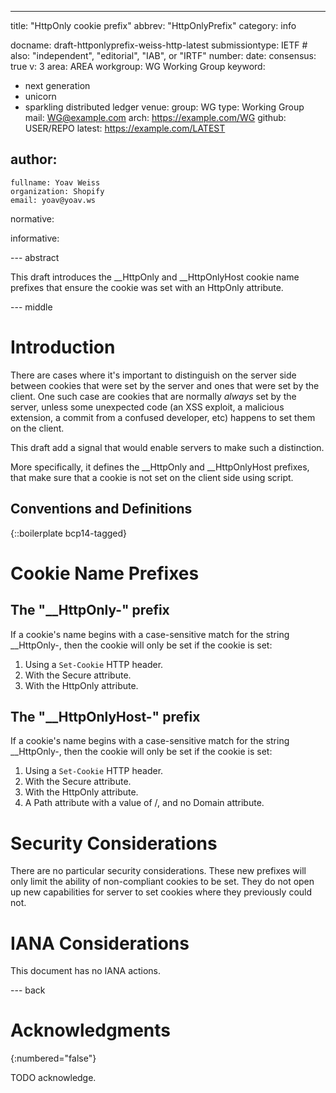 ---
title: "HttpOnly cookie prefix"
abbrev: "HttpOnlyPrefix"
category: info

docname: draft-httponlyprefix-weiss-http-latest
submissiontype: IETF  # also: "independent", "editorial", "IAB", or "IRTF"
number:
date:
consensus: true
v: 3
area: AREA
workgroup: WG Working Group
keyword:
 - next generation
 - unicorn
 - sparkling distributed ledger
venue:
  group: WG
  type: Working Group
  mail: WG@example.com
  arch: https://example.com/WG
  github: USER/REPO
  latest: https://example.com/LATEST

author:
 -
    fullname: Yoav Weiss
    organization: Shopify
    email: yoav@yoav.ws

normative:

informative:


--- abstract

This draft introduces the __HttpOnly and __HttpOnlyHost cookie name prefixes
that ensure the cookie was set with an HttpOnly attribute.


--- middle

# Introduction

There are cases where it's important to distinguish on the server side
between cookies that were set by the server and ones that were set by the
client.
One such case are cookies that are normally *always* set by the server,
unless some unexpected code (an XSS exploit, a malicious extension, a
commit from a confused developer, etc) happens to set them on the client.

This draft add a signal that would enable servers to make such a distinction.

More specifically, it defines the __HttpOnly and __HttpOnlyHost prefixes,
that make sure that a cookie is not set on the client side using script.

## Conventions and Definitions

{::boilerplate bcp14-tagged}

# Cookie Name Prefixes

## The "__HttpOnly-" prefix

If a cookie's name begins with a case-sensitive match for the string __HttpOnly-,
then the cookie will only be set if the cookie is set:

1) Using a `Set-Cookie` HTTP header.
2) With the Secure attribute.
3) With the HttpOnly attribute.

## The "__HttpOnlyHost-" prefix

If a cookie's name begins with a case-sensitive match for the string __HttpOnly-,
then the cookie will only be set if the cookie is set:

1) Using a `Set-Cookie` HTTP header.
2) With the Secure attribute.
3) With the HttpOnly attribute.
4) A Path attribute with a value of /, and no Domain attribute.

# Security Considerations

There are no particular security considerations.
These new prefixes will only limit the ability of non-compliant cookies to be set.
They do not open up new capabilities for server to set cookies where they previously could not.


# IANA Considerations

This document has no IANA actions.


--- back

# Acknowledgments
{:numbered="false"}

TODO acknowledge.
